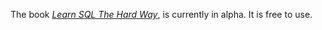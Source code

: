 The book [*Learn SQL The Hard Way*](http://sql.learncodethehardway.org/), is currently in alpha.
It is free to use.


